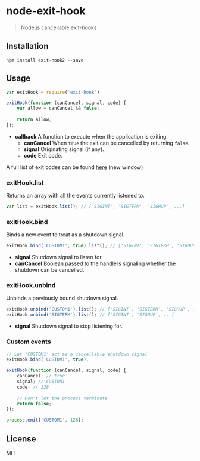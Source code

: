 # node-exit-hook

> Node.js cancellable exit-hooks



## Installation

```
npm install exit-hook2 --save
```

## Usage

```javascript
var exitHook = require('exit-hook')

exitHook(function (canCancel, signal, code) {
    var allow = canCancel && false;
    
    return allow;
});
```

- **callback** A function to execute when the application is exiting.
  - **canCancel** When `true` the exit can be cancelled by returning `false`.
  - **signal** Originating signal (if any).
  - **code** Exit code.

A full list of exit codes can be found <a href="https://nodejs.org/api/process.html#process_exit_codes" target="_blank">here</a> (new window)

### exitHook.list
Returns an array with all the events currently listened to.
```javascript
var list = exitHook.list(); // ['SIGINT', 'SIGTERM', 'SIGHUP', ...]
```

### exitHook.bind
Binds a new event to treat as a shutdown signal.
```javascript
exitHook.bind('CUSTOM1', true).list(); // ['SIGINT', 'SIGTERM', 'SIGHUP', 'CUSTOM1', ...]
```
- **signal** Shutdown signal to listen for.
- **canCancel** Boolean passed to the handlers signaling whether the shutdown can be cancelled.

### exitHook.unbind
Unbinds a previously bound shutdown signal.
```javascript
exitHook.unbind('CUSTOM1').list(); // ['SIGINT', 'SIGTERM', 'SIGHUP', ...]
exitHook.unbind('SIGTERM').list(); // ['SIGINT', 'SIGHUP', ...]
```
- **signal** Shutdown signal to stop listening for.

### Custom events
```javascript
// Let 'CUSTOM1' act as a cancellable shutdown signal
exitHook.bind('CUSTOM1', true);

exitHook(function (canCancel, signal, code) {
    canCancel; // true
    signal; // CUSTOM1
    code; // 128
    
    // Don't let the process terminate
    return false;
});

process.emit('CUSTOM1', 128);
```

## License

MIT

